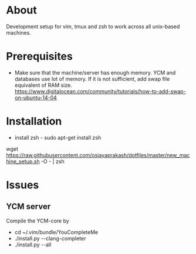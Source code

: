 # About
Development setup for vim, tmux and zsh to work across all unix-based machines.

# Prerequisites 

* Make sure that the machine/server has enough memory. YCM and databases use lot of memory. If it is not sufficient, add swap file equivalent of RAM size. https://www.digitalocean.com/community/tutorials/how-to-add-swap-on-ubuntu-14-04


# Installation

* install zsh - sudo apt-get install zsh

wget https://raw.githubusercontent.com/osjayaprakash/dotfiles/master/new_machine_setup.sh -O - | zsh

# Issues 

## YCM server
Compile the YCM-core by 
* cd ~/.vim/bundle/YouCompleteMe 
* ./install.py --clang-completer 
* ./install.py --all

